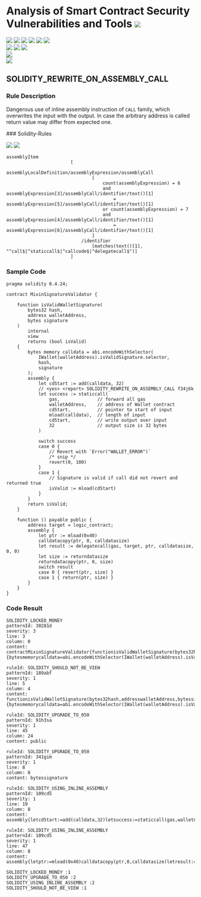 # Analysis of Smart Contract Security Vulnerabilities and Tools ![](https://img.shields.io/badge/-Live-brightgreen)
![](https://img.shields.io/badge/Batch-UG21CYS-lightgreen) ![](https://img.shields.io/badge/Batch-PG21CYS-green) ![](https://img.shields.io/badge/Batch-UG22CYS-lightgreen) ![](https://img.shields.io/badge/Batch-PG21CYS-green) ![](https://img.shields.io/badge/Batch-PhD-darkgreen) ![](https://img.shields.io/badge/-B_RIG-darkgreen)<br/>   ![](https://img.shields.io/badge/BlockchainCourse-21CY712-green)  ![](https://img.shields.io/badge/-M.Tech_Dissertation-blue) ![](https://img.shields.io/badge/Focus-Smart_Contract_Security-yellow) <br/>
![](https://img.shields.io/badge/Blockchain-Ethereum-blue)   <br/> 
![](https://img.shields.io/badge/Language-Solidity-blue)

## SOLIDITY_REWRITE_ON_ASSEMBLY_CALL
### Rule Description
<p>
    Dangerous use of inline assembly instruction of <code>CALL</code> family, which overwrites the input with the output.
    In case the arbitrary address is called return value may differ from expected one.
</p>
### Solidity-Rules

![](https://img.shields.io/badge/Pattern_ID-f34j6k-gold) ![](https://img.shields.io/badge/Severity-2-brown) 

```
assemblyItem
                        [
                            assemblyLocalDefinition/assemblyExpression/assemblyCall
                                [
                                    count(assemblyExpression) = 6
                                    and assemblyExpression[3]/assemblyCall/identifier/text()[1]
                                        = assemblyExpression[5]/assemblyCall/identifier/text()[1]
                                    or count(assemblyExpression) = 7
                                    and assemblyExpression[4]/assemblyCall/identifier/text()[1]
                                        = assemblyExpression[6]/assemblyCall/identifier/text()[1]
                                ]
                            /identifier
                                [matches(text()[1], "^call$|^staticcall$|^callcode$|^delegatecall$")]
                        ]
```

### Sample Code

```
pragma solidity 0.4.24;

contract MixinSignatureValidator {

    function isValidWalletSignature(
        bytes32 hash,
        address walletAddress,
        bytes signature
    )
        internal
        view
        returns (bool isValid)
    {
        bytes memory calldata = abi.encodeWithSelector(
            IWallet(walletAddress).isValidSignature.selector,
            hash,
            signature
        );
        assembly {
            let cdStart := add(calldata, 32)
            // <yes> <report> SOLIDITY_REWRITE_ON_ASSEMBLY_CALL f34j6k
            let success := staticcall(
                gas,              // forward all gas
                walletAddress,    // address of Wallet contract
                cdStart,          // pointer to start of input
                mload(calldata),  // length of input
                cdStart,          // write output over input
                32                // output size is 32 bytes
            )

            switch success
            case 0 {
                // Revert with `Error("WALLET_ERROR")`
                /* snip */
                revert(0, 100)
            }
            case 1 {
                // Signature is valid if call did not revert and returned true
                isValid := mload(cdStart)
            }
        }
        return isValid;
    }

    function () payable public {
        address target = logic_contract;
        assembly {
            let ptr := mload(0x40)
            calldatacopy(ptr, 0, calldatasize)
            let result := delegatecall(gas, target, ptr, calldatasize, 0, 0)
            let size := returndatasize
            returndatacopy(ptr, 0, size)
            switch result
            case 0 { revert(ptr, size) }
            case 1 { return(ptr, size) }
        }
    }
}
```
### Code Result

```
SOLIDITY_LOCKED_MONEY
patternId: 30281d
severity: 3
line: 3
column: 0
content: contractMixinSignatureValidator{functionisValidWalletSignature(bytes32hash,addresswalletAddress,bytessignature)internalviewreturns(boolisValid){bytesmemorycalldata=abi.encodeWithSelector(IWallet(walletAddress).isValidSignature.selector,hash,signature);assembly{letcdStart:=add(calldata,32)letsuccess:=staticcall(gas,walletAddress,cdStart,mload(calldata),cdStart,32)switchsuccesscase0{revert(0,100)}case1{isValid:=mload(cdStart)}}returnisValid;}function()payablepublic{addresstarget=logic_contract;assembly{letptr:=mload(0x40)calldatacopy(ptr,0,calldatasize)letresult:=delegatecall(gas,target,ptr,calldatasize,0,0)letsize:=returndatasizereturndatacopy(ptr,0,size)switchresultcase0{revert(ptr,size)}case1{return(ptr,size)}}}}

ruleId: SOLIDITY_SHOULD_NOT_BE_VIEW
patternId: 189abf
severity: 1
line: 5
column: 4
content: functionisValidWalletSignature(bytes32hash,addresswalletAddress,bytessignature)internalviewreturns(boolisValid){bytesmemorycalldata=abi.encodeWithSelector(IWallet(walletAddress).isValidSignature.selector,hash,signature);assembly{letcdStart:=add(calldata,32)letsuccess:=staticcall(gas,walletAddress,cdStart,mload(calldata),cdStart,32)switchsuccesscase0{revert(0,100)}case1{isValid:=mload(cdStart)}}returnisValid;}

ruleId: SOLIDITY_UPGRADE_TO_050
patternId: 91h3sa
severity: 1
line: 45
column: 24
content: public

ruleId: SOLIDITY_UPGRADE_TO_050
patternId: 341gim
severity: 1
line: 8
column: 8
content: bytessignature

ruleId: SOLIDITY_USING_INLINE_ASSEMBLY
patternId: 109cd5
severity: 1
line: 19
column: 8
content: assembly{letcdStart:=add(calldata,32)letsuccess:=staticcall(gas,walletAddress,cdStart,mload(calldata),cdStart,32)switchsuccesscase0{revert(0,100)}case1{isValid:=mload(cdStart)}}

ruleId: SOLIDITY_USING_INLINE_ASSEMBLY
patternId: 109cd5
severity: 1
line: 47
column: 8
content: assembly{letptr:=mload(0x40)calldatacopy(ptr,0,calldatasize)letresult:=delegatecall(gas,target,ptr,calldatasize,0,0)letsize:=returndatasizereturndatacopy(ptr,0,size)switchresultcase0{revert(ptr,size)}case1{return(ptr,size)}}

SOLIDITY_LOCKED_MONEY :1
SOLIDITY_UPGRADE_TO_050 :2
SOLIDITY_USING_INLINE_ASSEMBLY :2
SOLIDITY_SHOULD_NOT_BE_VIEW :1

```


